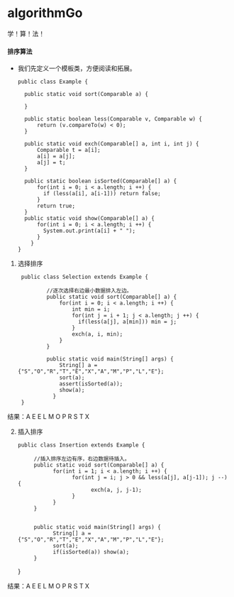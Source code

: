 # algorithmGo
学！算！法！

#### 排序算法

* 我们先定义一个模板类，方便阅读和拓展。

      public class Example {

        public static void sort(Comparable a) {

        }

        public static boolean less(Comparable v, Comparable w) {
            return (v.compareTo(w) < 0);
        }

        public static void exch(Comparable[] a, int i, int j) {
            Comparable t = a[i];
            a[i] = a[j];
            a[j] = t;
        }

        public static boolean isSorted(Comparable[] a) {
            for(int i = 0; i < a.length; i ++) {
              if (less(a[i], a[i-1])) return false; 
            }
            return true;
        }
        public static void show(Comparable[] a) {
            for(int i = 0; i < a.length; i ++) {
              System.out.print(a[i] + " ");
            }
          }
      }

1. 选择排序

        public class Selection extends Example {

                //逐次选择右边最小数据排入左边。
                public static void sort(Comparable[] a) {
                    for(int i = 0; i < a.length; i ++) {
                        int min = i;
                        for(int j = i + 1; j < a.length; j ++) {
                          if(less(a[j], a[min])) min = j;
                        }
                        exch(a, i, min);
                    }
                }

                public static void main(String[] args) {
                    String[] a = {"S","O","R","T","E","X","A","M","P","L","E"};
                    sort(a);
                    assert(isSorted(a));
                    show(a);
                  }
        }



结果：A E E L M O P R S T X 


2. 插入排序


       public class Insertion extends Example {

            //插入排序左边有序，右边数据待插入。
            public static void sort(Comparable[] a) {
                  for(int i = 1; i < a.length; i ++) {
                        for(int j = i; j > 0 && less(a[j], a[j-1]); j --) {
                              exch(a, j, j-1);
                        }
                  }
            }


            public static void main(String[] args) {
                  String[] a = {"S","O","R","T","E","X","A","M","P","L","E"};
                  sort(a);
                  if(isSorted(a)) show(a);
            }

      }
      

结果：A E E L M O P R S T X
